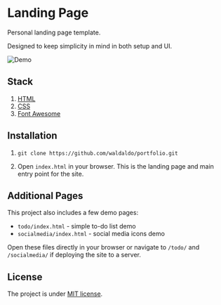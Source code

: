 # Landing Page

Personal landing page template.

Designed to keep simplicity in mind in both setup and UI.

![Demo](https://systempeaker.com/wp-content/uploads/2021/10/windows_hello_hero_2-3173069.jpg)

## Stack

1. [HTML](https://developer.mozilla.org/en-US/docs/Web/HTML)
2. [CSS](https://developer.mozilla.org/en-US/docs/Web/CSS)
3. [Font Awesome](https://fontawesome.com/)
 
## Installation

1. `git clone https://github.com/waldaldo/portfolio.git`

2. Open `index.html` in your browser. This is the landing page and main entry point for the site.

## Additional Pages

This project also includes a few demo pages:

* `todo/index.html` - simple to-do list demo
* `socialmedia/index.html` - social media icons demo

Open these files directly in your browser or navigate to `/todo/` and `/socialmedia/` if deploying the site to a server.

## License

The project is under [MIT license](https://choosealicense.com/licenses/mit/).
